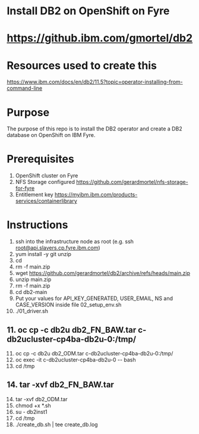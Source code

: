 # Install DB2 on OpenShift on Fyre
# https://github.ibm.com/gmortel/db2

# Resources used to create this
https://www.ibm.com/docs/en/db2/11.5?topic=operator-installing-from-command-line

# Purpose
The purpose of this repo is to install the DB2 operator and create a DB2 database on OpenShift on IBM Fyre.

# Prerequisites
1. OpenShift cluster on Fyre
2. NFS Storage configured https://github.com/gerardmortel/nfs-storage-for-fyre
3. Entitlement key https://myibm.ibm.com/products-services/containerlibrary

# Instructions
1. ssh into the infrastructure node as root (e.g. ssh root@api.slavers.cp.fyre.ibm.com)
2. yum install -y git unzip
3. cd
4. rm -f main.zip
5. wget https://github.com/gerardmortel/db2/archive/refs/heads/main.zip
6. unzip main.zip
7. rm -f main.zip
8. cd db2-main
9. Put your values for API_KEY_GENERATED, USER_EMAIL, NS and CASE_VERSION inside file 02_setup_env.sh
10. ./01_driver.sh
## 11. oc cp -c db2u db2_FN_BAW.tar c-db2ucluster-cp4ba-db2u-0:/tmp/
11. oc cp -c db2u db2_ODM.tar c-db2ucluster-cp4ba-db2u-0:/tmp/
12. oc exec -it c-db2ucluster-cp4ba-db2u-0 -- bash
13. cd /tmp
## 14. tar -xvf db2_FN_BAW.tar
14. tar -xvf db2_ODM.tar
15. chmod +x *.sh
16. su - db2inst1
17. cd /tmp
18. ./create_db.sh | tee create_db.log
